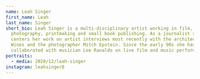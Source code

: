 ```yaml
---
name: Leah Singer
first_name: Leah
last_name: Singer
short_bio: Leah Singer is a multi-disciplinary artist working in film, video,
  photography, printmaking and small book publishing. As a journalist she
  centers her work on artist interviews most recently with the architect James
  Wines and the photographer Mitch Epstein. Since the early 90s she has
  collaborated with musician Lee Ranaldo on live film and music performances.
portraits:
  - media: 2020/12/leah-singer
instagram: leahsinger8
---
```

